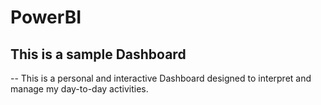 # PowerBI
## This is a sample Dashboard
-- This is a personal and interactive Dashboard designed to interpret and manage my day-to-day activities. 
